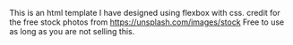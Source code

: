 This is an html template I have designed using flexbox with css.
credit for the free stock photos from https://unsplash.com/images/stock
Free to use as long as you are not selling this.
